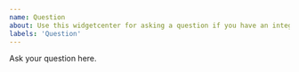 ```yaml
---
name: Question
about: Use this widgetcenter for asking a question if you have an integration issue
labels: 'Question'
---
```


Ask your question here.